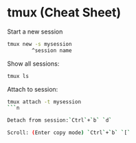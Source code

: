 # tmux (Cheat Sheet)

Start a new session

```sh
tmux new -s mysession
	    ^session name
```

Show all sessions:

```sh
tmux ls
```

Attach to session:

```sh
tmux attach -t mysession
```n

Detach from session:`Ctrl`+`b` `d`

Scroll: (Enter copy mode) `Ctrl`+`b` `[`


